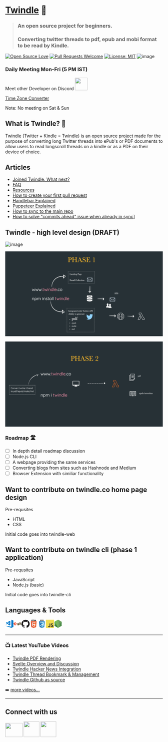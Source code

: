 # [Twindle](https://twindle-co.github.io/twindle/.) 📖

> ### An open source project for beginners.
>
> ### Converting twitter threads to pdf, epub and mobi format to be read by Kindle.

[![Open Source Love](https://firstcontributions.github.io/open-source-badges/badges/open-source-v1/open-source.svg)](https://github.com/firstcontributions/open-source-badges) [![Pull Requests Welcome](https://img.shields.io/badge/PRs-welcome-brightgreen.svg?style=flat)](http://makeapullrequest.com)
[![License: MIT](https://img.shields.io/badge/License-MIT-yellow.svg)](https://opensource.org/licenses/MIT)
![image](https://visitor-badge.glitch.me/badge?page_id=Twindle-co.twindle)

### Daily Meeting Mon-Fri (5 PM IST)

Meet other Developer on Discord [<img src='https://cdn.vox-cdn.com/thumbor/nU3aFhQTGn1z9ImiSHXkF0bnyLk=/0x0:1600x1600/1400x1400/filters:focal(659x770:915x1026):format(jpeg)/cdn.vox-cdn.com/uploads/chorus_image/image/56262027/discord_logo.0.jpg' height=40 width=40 />](https://discord.gg/jBj2zMR) 

[Time Zone Converter](https://time.is/compare/1700_in_IST)

Note:  No meeting on Sat & Sun

## What is Twindle? 🤔

Twindle (Twitter + Kindle = Twindle) is an open source project made for the purpose of converting long Twitter threads into ePub's or PDF documents to allow users to read longscroll threads on a kindle or as a PDF on their device of choice.

## Articles

- [Joined Twindle. What next?](./docs/ONBOARDING.md)
- [FAQ](./docs/FAQ.md)
- [Resources](./docs/RESOURCES.md)
- [How to create your first pull request](./docs/articles/creating-first-pull-request.md)
- [Handlebar Explained](./docs/articles/handlebar-explained.md)
- [Puppeteer Explained](./docs/articles/puppeteer-explained.md)
- [How to sync to the main repo](./docs/articles/sync-to-main-repo.md)
- [How to solve "commits ahead" issue when already in sync](./docs/articles/solving-forked-commit-ahead.md)]

## Twindle - high level design (DRAFT)

![image](https://user-images.githubusercontent.com/354596/95971617-2d519200-0e5d-11eb-9e4b-2a77bd1ecb67.png)

![phase-1](./assets/phase-1.png)

![phase-2](./assets/phase-2.png)

### Roadmap 🛣

- [ ] In depth detail roadmap discussion
- [ ] Node.js CLI
- [ ] A webpage providing the same services
- [ ] Converting blogs from sites such as Hashnode and Medium
- [ ] Browser Extension with similiar functionality

## Want to contribute on twindle.co home page design

Pre-requsites

- HTML
- CSS

Initial code goes into twindle-web

## Want to contribute on twindle cli (phase 1 application)

Pre-requsites

- JavaScript
- Node.js (basic)

Initial code goes into twindle-cli

## Languages & Tools

<img align="left" alt="Visual Studio Code" width="26px" src="https://raw.githubusercontent.com/github/explore/80688e429a7d4ef2fca1e82350fe8e3517d3494d/topics/visual-studio-code/visual-studio-code.png" />
<img align="left" alt="Git" width="26px" src="https://raw.githubusercontent.com/github/explore/80688e429a7d4ef2fca1e82350fe8e3517d3494d/topics/git/git.png" />
<img align="left" alt="GitHub" width="26px" src="https://raw.githubusercontent.com/github/explore/78df643247d429f6cc873026c0622819ad797942/topics/github/github.png" />
<img align="left" alt="HTML5" width="26px" src="https://raw.githubusercontent.com/github/explore/80688e429a7d4ef2fca1e82350fe8e3517d3494d/topics/html/html.png" />
<img align="left" alt="CSS3" width="26px" src="https://raw.githubusercontent.com/github/explore/80688e429a7d4ef2fca1e82350fe8e3517d3494d/topics/css/css.png" />
<img align="left" alt="JavaScript" width="26px" src="https://raw.githubusercontent.com/github/explore/80688e429a7d4ef2fca1e82350fe8e3517d3494d/topics/javascript/javascript.png" />
<img align="left" alt="Node.js" width="26px" src="https://raw.githubusercontent.com/github/explore/80688e429a7d4ef2fca1e82350fe8e3517d3494d/topics/nodejs/nodejs.png" />
<br />
<br />

---

### 📺 Latest YouTube Videos

<!-- YOUTUBE:START -->
- [Twindle PDF Rendering](https://www.youtube.com/watch?v=3WdxnAOTZq0)
- [Svelte Overview and Discussion](https://www.youtube.com/watch?v=tp5lYJdJ1XE)
- [Twindle Hacker News Integration](https://www.youtube.com/watch?v=kX4ejOw46Vg)
- [Twindle Thread Bookmark & Management](https://www.youtube.com/watch?v=yKL-6QXKQMw)
- [Twindle Github as source](https://www.youtube.com/watch?v=2SyHZglZZFo)
<!-- YOUTUBE:END -->

➡️ [more videos...](https://www.youtube.com/channel/UCKxUmbHq5P5pd5IyUiZ8MHA/videos)

---



## Connect with us

[<img src='https://www.creativefreedom.co.uk/wp-content/uploads/2017/06/Twitter-featured.png' height=45 width=55 />](https://twitter.com/twindleco)
[<img src ='https://encrypted-tbn0.gstatic.com/images?q=tbn%3AANd9GcQ342VRbRlgLDPviYYJgxfCVEHKmtuV8LIisA&usqp=CAU'  width=50 height=50 />](https://www.youtube.com/channel/UCKxUmbHq5P5pd5IyUiZ8MHA)
[<img src='https://cdn.vox-cdn.com/thumbor/nU3aFhQTGn1z9ImiSHXkF0bnyLk=/0x0:1600x1600/1400x1400/filters:focal(659x770:915x1026):format(jpeg)/cdn.vox-cdn.com/uploads/chorus_image/image/56262027/discord_logo.0.jpg' height=50 width=50 />](https://discord.gg/jBj2zMR)
